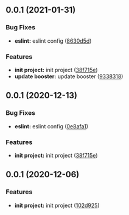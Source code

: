 ## 0.0.1 (2021-01-31)


### Bug Fixes

* **eslint:** eslint config ([8630d5d](https://github.com/hblvsjtu/waterFallStream/commit/8630d5d3d1a81ceea0172d1e5895e5602545379f))


### Features

* **init project:** init project ([38f715e](https://github.com/hblvsjtu/waterFallStream/commit/38f715e5dad430fb68108bfc1c19c904275e729c))
* **update booster:** update booster ([9338318](https://github.com/hblvsjtu/waterFallStream/commit/933831890d9a7931b3b52152d25947296f136361))



## 0.0.1 (2020-12-13)


### Bug Fixes

* **eslint:** eslint config ([0e8afa1](https://github.com/hblvsjtu/waterFallStream/commit/0e8afa1614da2031c608846d737ac551bbbb0ab9))


### Features

* **init project:** init project ([38f715e](https://github.com/hblvsjtu/waterFallStream/commit/38f715e5dad430fb68108bfc1c19c904275e729c))



## 0.0.1 (2020-12-06)


### Features

* **init project:** init project ([102d925](https://github.com/hblvsjtu/waterFallStream/commit/102d925e5487e534770f805c9f70f20efe03f2d6))



